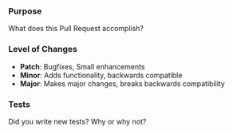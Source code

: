 ### Purpose
What does this Pull Request accomplish?

### Level of Changes
- **Patch**: Bugfixes, Small enhancements
- **Minor**: Adds functionality, backwards compatible
- **Major**: Makes major changes, breaks backwards compatibility

### Tests
Did you write new tests? Why or why not?
